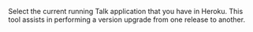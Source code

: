 Select the current running Talk application that you have in Heroku. This tool
assists in performing a version upgrade from one release to another.
